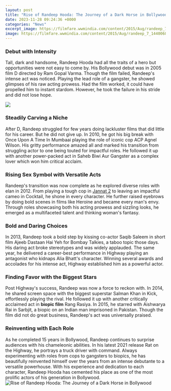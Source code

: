 ```yaml
---
layout: post
title: "Rise of Randeep Hooda: The Journey of a Dark Horse in Bollywood"
date: 2023-11-28 09:24:36 +0000
categories: "News"
excerpt_image: https://filmfare.wwmindia.com/content/2015/Aug/randeep_7_1440068090_640x640.jpg
image: https://filmfare.wwmindia.com/content/2015/Aug/randeep_7_1440068090_640x640.jpg
---
```


### Debut with Intensity 
Tall, dark and handsome, Randeep Hooda had all the traits of a hero but opportunities were not easy to come by. His Bollywood debut was in 2005 film D directed by Ram Gopal Varma. Though the film failed, Randeep's intense act was noticed. Playing the lead role of a gangster, he showed glimpses of his raw acting prowess. Had the film worked, it could have propelled him to instant stardom. However, he took the failure in his stride and did not lose hope.

![](https://www.businessleague.in/wp-content/uploads/2022/07/randeep-hooda.jpg)
### Steadily Carving a Niche 
After D, Randeep struggled for few years doing lackluster films that did little for his career. But he did not give up. In 2010, he got his big break with Once Upon A Time In Mumbaai playing the role of iconic cop ACP Agnel Wilson. His gritty performance amazed all and marked his transition from struggling actor to one being touted for impactful roles. He followed it up with another power-packed act in Saheb Biwi Aur Gangster as a complex lover which won him critical acclaim.
### Rising Sex Symbol with Versatile Acts
Randeep's transition was now complete as he explored diverse roles with elan in 2012. From playing a tough cop in [Jannat 2](https://ustoday.github.io/2024-01-05-explore-les-xeeles-de-croatie-seule-avantages-et-inconv-xe9nients-potentiels/) to leaving an impactful cameo in Cocktail, he shone in every character. He further raised eyebrows by doing bold scenes in films like Heroine and became every man's envy. Through roles showcasing both his acting prowess and sizzling looks, he emerged as a multifaceted talent and thinking woman's fantasy.  
### Bold and Daring Choices
In 2013, Randeep took a bold step by kissing co-actor Saqib Saleem in short film Ajeeb Dastaan Hai Yeh for Bombay Talkies, a taboo topic those days. His daring act broke stereotypes and was widely applauded. The same year, he delivered a career-best performance in Highway playing an antagonist who kidnaps Alia Bhatt's character. Winning several awards and accolades for his intense act, Highway established him as a powerful actor.
### Finding Favor with the Biggest Stars
Post Highway's success, Randeep was now a force to reckon with. In 2014, he shared screen space with the biggest superstar Salman Khan in Kick, effortlessly playing the rival. He followed it up with another critically acclaimed act in **biopic film** Rang Rasiya. In 2015, he starred with Aishwarya Rai in Sarbjit, a biopic on an Indian man imprisoned in Pakistan. Though the film did not do great business, Randeep's act was universally praised.
### Reinventing with Each Role 
As he completed 15 years in Bollywood, Randeep continues to surprise audiences with his chameleonic abilities. In his latest 2021 release Rat on the Highway, he portrays a truck driver with command. Always experimenting with roles from cops to gangsters to biopics, he has beautifully reinvented himself over the years from an intense debutante to a versatile powerhouse. With his experience and dedication to each character, Randeep Hooda has cemented his place as one of the most prolific actors of his generation in Bollywood.
![Rise of Randeep Hooda: The Journey of a Dark Horse in Bollywood](https://filmfare.wwmindia.com/content/2015/Aug/randeep_7_1440068090_640x640.jpg)